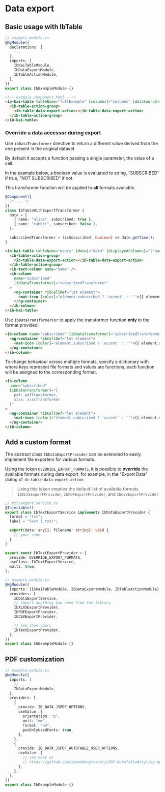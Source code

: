 # Data export

## Basic usage with IbTable

```typescript
// example.module.ts
@NgModule({
  declarations: [
    ...
  ],
  imports: [
    IbKaiTableModule,
    IbDataExportModule,
    IbTableActionModule,
  ],
})
export class IbExampleModule {}
```

```html
<!-- example.component.html --->
<ib-kai-table tableName="fullExample" [columns]="columns" [dataSource]="dataSource">
  <ib-table-action-group>
    <ib-table-data-export-action></ib-table-data-export-action>
  </ib-table-action-group>
</ib-kai-table>
```

### Override a data accessor during export

Use `ibDataTransformer` directive to return a different value derived from the one present in the original dataset.

By default it accepts a function passing a single parameter, the value of a cell.

In the example below,
a boolean value is evaluated to string, “SUBSCRIBED” if true, “NOT SUBSCRIBED” if not.

This transformer function will be applied to **all** formats available.

```typescript
@Component({
  /* ... */
})
class IbTableWithExportTransformer {
  data = [
    { name: "alice", subscribed: true },
    { name: "rabbit", subscribed: false },
  ];

  subscribedTransformer = (isSubscribed: boolean) => date.getTime();
}
```

```html
<ib-kai-table tableName="users" [data]="data" [displayedColumns]="['name', 'subscribed']">
  <ib-table-action-group>
    <ib-table-data-export-action></ib-table-data-export-action>
  </ib-table-action-group>
  <ib-text-column name="name" />
  <ib-column
    name="subscribed"
    [ibDataTransformer]="subscribedTransformer"
  >
    <ng-container *ibCellDef="let element">
      <mat-icon [color]="element.subscribed ? 'accent' : ''">{{ element.subscribed ? "done" : "close" }}</mat-icon>
    </ng-container>
  </ib-column>
</ib-kai-table>
```

Use `ibDataTransformerFor` to apply the transformer function **only** to the format provided.

```html
<ib-column name="subscribed" [ibDataTransformer]="subscribedTransformer" ibDataTransformerFor="pdf">
  <ng-container *ibCellDef="let element">
    <mat-icon [color]="element.subscribed ? 'accent' : ''">{{ element.subscribed ? "done" : "close" }}</mat-icon>
  </ng-container>
</ib-column>
```

To change behaviour across multiple formats, specify a dictionary with where keys represent file formats and values are functions, each function will be assigned to the corresponding format.

```html
<ib-column
  name="subscribed"
  [ibDataTransformer]="{
    pdf: pdfTransformer,
    xlsx: xlsxTransformer
  }"
>
  <ng-container *ibCellDef="let element">
    <mat-icon [color]="element.subscribed ? 'accent' : ''">{{ element.subscribed ? "done" : "close" }}</mat-icon>
  </ng-container>
</ib-column>
```

## Add a custom format

The abstract class `IbDataExportProvider` can be extended to easily implement file exporters for various formats.

Using the token `OVERRIDE_EXPORT_FORMATS`, it is possible to **override** the available formats during data export, for example, in the "Export Data" dialog of `ib-table-data-export-action`

> Using this token empties the default list of available formats  
> `IbXLXSExportProvider`, `IbPDFExportProvider`, and `IbCSVExportProvider`

```typescript
// txt-export.service.ts
@Injectable()
export class IbTextExportService implements IbDataExportProvider {
  format = "txt";
  label = "Text (.txt)";

  export(data: any[], filename: string): void {
    // your code
  }
}

export const IbTextExportProvider = {
  provide: OVERRIDE_EXPORT_FORMATS,
  useClass: IbTextExportService,
  multi: true,
};
```

```typescript
// example.module.ts
@NgModule({
  imports: [IbKaiTableModule, IbDataExportModule, IbTableActionModule],
  providers: [
    IbDataExportService,
    // import anything you need from the library
    IbXLXSExportProvider,
    IbPDFExportProvider,
    IbCSVExportProvider,

    // and then yours
    IbTextExportProvider,
  ],
})
export class IbExampleModule {}
```

## PDF customization

```typescript
// example.module.ts
@NgModule({
  imports: [
    // ...
    IbDataExportModule,
  ],
  providers: [
    {
      provide: IB_DATA_JSPDF_OPTIONS,
      useValue: {
        orientation: "p",
        unit: "mm",
        format: "a4",
        putOnlyUsedFonts: true,
      },
    },
    {
      provide: IB_DATA_JSPDF_AUTOTABLE_USER_OPTIONS,
      useValue: {
        // see more at
        // https://github.com/simonbengtsson/jsPDF-AutoTable#styling-options
      },
    },
  ],
})
export class IbExampleModule {}
```
